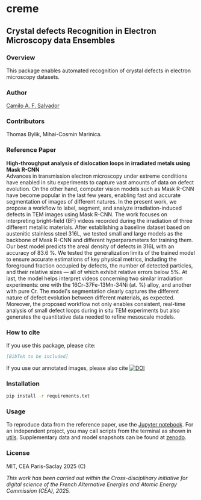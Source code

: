 # creme  
## Crystal defects Recognition in Electron Microscopy data Ensembles  

### Overview  
This package enables automated recognition of crystal defects in electron microscopy datasets.  

### Author  
[Camilo A. F. Salvador](https://github.com/camilofs)

### Contributors  
Thomas Bylik, Mihai-Cosmin Marinica.

### Reference Paper  
**High-throughput analysis of dislocation loops in irradiated metals using Mask R-CNN**  
Advances in transmission electron microscopy under extreme conditions have enabled in situ experiments to capture vast amounts of data on defect evolution. On the other hand, computer vision models such as Mask R-CNN have become popular in the last few years, enabling fast and accurate segmentation of images of different natures. In the present work, we propose a workflow to label, segment, and analyze irradiation-induced defects in TEM images using Mask R-CNN. The work focuses on interpreting bright-field (BF) videos recorded during the irradiation of three different metallic materials. After establishing a baseline dataset based on austenitic stainless steel 316L, we tested small and large models as the backbone of Mask R-CNN and different hyperparameters for training them. Our best model predicts the areal density of defects in 316L with an accuracy of 83.6 \%. We tested the generalization limits of the trained model to ensure accurate estimations of key physical metrics, including the foreground fraction occupied by defects, the number of detected particles, and their relative sizes — all of which exhibit relative errors below 5\%. At last, the model helps interpret videos concerning two similar irradiation experiments: one with the 16Cr-37Fe-13Mn-34Ni (at. \%) alloy, and another with pure Cr. The model's segmentation clearly captures the different nature of defect evolution between different materials, as expected. Moreover, the proposed workflow not only enables consistent, real-time analysis of small defect loops during in situ TEM experiments but also generates the quantitative data needed to refine mesoscale models.

### How to cite
If you use this package, please cite:  
```bibtex
[BibTeX to be included]
```

If you use our annotated images, please also cite [![DOI](https://zenodo.org/badge/DOI/10.5281/zenodo.15436311.svg)](https://doi.org/10.5281/zenodo.15436311)



### Installation
```bash
pip install -r requirements.txt
```

### Usage
To reproduce data from the reference paper, use the [Jupyter notebook](examples/video3.ipynb). For an independent project, you may call scripts from the terminal as shown in [utils](utils/README.md). Supplementary data and model snapshots can be found at [zenodo](https://doi.org/10.5281/zenodo.15436310).

### License
MIT, CEA Paris-Saclay 2025 (C)

*This work has been carried out within the  Cross-disciplinary initiative for digital science of the French Alternative Energies and Atomic Energy Commission (CEA), 2025.*

